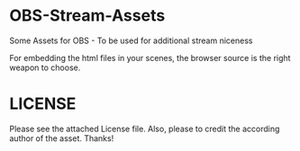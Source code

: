 # OBS-Stream-Assets
Some Assets for OBS - To be used for additional stream niceness


For embedding the html files in your scenes, the browser source is the right weapon to choose.

# LICENSE
Please see the attached License file. Also, please to credit the according author of the asset. Thanks! 
